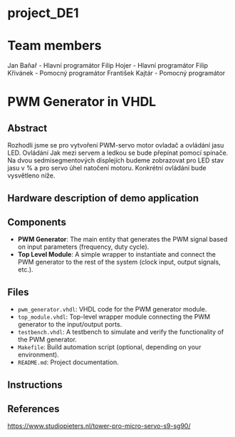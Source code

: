 # project_DE1
# Team members
Jan Baňař - Hlavní programátor
Filip Hojer - Hlavní programátor
Filip Křivánek - Pomocný programátor
František Kajtár - Pomocný programátor

# PWM Generator in VHDL
## Abstract
Rozhodli jsme se pro vytvoření PWM-servo motor ovladač a ovládání jasu LED. Ovládání Jak mezi servem a ledkou se bude přepínat pomocí spínače. Na dvou sedmisegmentových displejích budeme zobrazovat pro LED stav jasu v % a pro servo úhel natočení motoru. Konkrétní ovládání bude vysvětleno níže.

## Hardware description of demo application


## Components
- **PWM Generator**: The main entity that generates the PWM signal based on input parameters (frequency, duty cycle).
- **Top Level Module**: A simple wrapper to instantiate and connect the PWM generator to the rest of the system (clock input, output signals, etc.).

## Files
- `pwm_generator.vhdl`: VHDL code for the PWM generator module.
- `top_module.vhdl`: Top-level wrapper module connecting the PWM generator to the input/output ports.
- `testbench.vhdl`: A testbench to simulate and verify the functionality of the PWM generator.
- `Makefile`: Build automation script (optional, depending on your environment).
- `README.md`: Project documentation.

## Instructions

## References
https://www.studiopieters.nl/tower-pro-micro-servo-s9-sg90/
